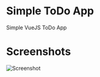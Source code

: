 # Simple ToDo App
Simple VueJS ToDo App
# Screenshots
![Screenshot](https://raw.github.com/ivlev-98/Simple-ToDo-App/main/screenshots/1.png)
